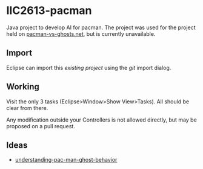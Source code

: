 IIC2613-pacman
==============

Java project to develop AI for pacman. The project was used for the project held on [pacman-vs-ghosts.net](http://www.pacman-vs-ghosts.net/), but is currently unavailable.

Import
------
Eclipse can import this _existing project_ using the _git_ import dialog.

Working
-------
Visit the only 3 tasks (Eclipse>Window>Show View>Tasks). All should be clear from there.

Any modification outside your Controllers is not allowed directly, but may be proposed on a pull request.


Ideas
-----
  * [understanding-pac-man-ghost-behavior](http://gameinternals.com/post/2072558330/understanding-pac-man-ghost-behavior)

